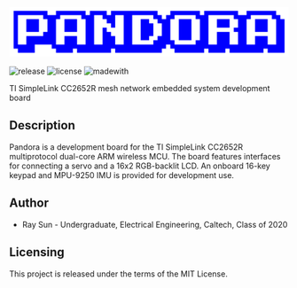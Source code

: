 ![logo](img/logo/pandora.png)

![release](https://img.shields.io/github/v/release/electronictoast/pandora?include_prereleases) ![license](https://img.shields.io/github/license/electronictoast/pandora) ![madewith](https://img.shields.io/badge/made%20with-KiCad-blue)

TI SimpleLink CC2652R mesh network embedded system development board

## Description
Pandora is a development board for the TI SimpleLink CC2652R multiprotocol dual-core ARM wireless MCU. The board features interfaces for connecting a servo and a 16x2 RGB-backlit LCD. An onboard 16-key keypad and MPU-9250 IMU is provided for development use.

## Author
- Ray Sun - Undergraduate, Electrical Engineering, Caltech, Class of 2020

## Licensing
This project is released under the terms of the MIT License.
